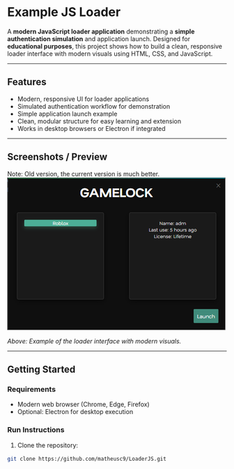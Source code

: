 # Example JS Loader

A **modern JavaScript loader application** demonstrating a **simple authentication simulation** and application launch. Designed for **educational purposes**, this project shows how to build a clean, responsive loader interface with modern visuals using HTML, CSS, and JavaScript.

---

## Features

- Modern, responsive UI for loader applications  
- Simulated authentication workflow for demonstration  
- Simple application launch example  
- Clean, modular structure for easy learning and extension  
- Works in desktop browsers or Electron if integrated  

---

## Screenshots / Preview
Note: Old version, the current version is much better. 
![Preview](preview.png)

*Above: Example of the loader interface with modern visuals.*

---

## Getting Started

### Requirements
- Modern web browser (Chrome, Edge, Firefox)  
- Optional: Electron for desktop execution  

### Run Instructions
1. Clone the repository:

```bash
git clone https://github.com/matheusc9/LoaderJS.git
